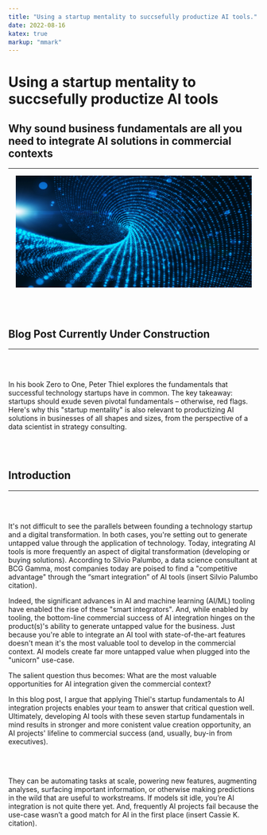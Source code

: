 ```yaml
---
title: "Using a startup mentality to succsefully productize AI tools."
date: 2022-08-16
katex: true
markup: "mmark"
---
```

# Using a startup mentality to succsefully productize AI tools

## Why sound business fundamentals are all you need to integrate AI solutions in commercial contexts
---

<p align="center"> <img src="/posts/blog_AI_image_2.jpeg"/ width = "475" height = "225"> </p>

<br><br>

## Blog Post Currently Under Construction 

---

<br><br>

In his book Zero to One, Peter Thiel explores the fundamentals that successful technology startups have in common. The key takeaway: startups should exude seven pivotal fundamentals – otherwise, red flags. Here's why this "startup mentality" is also relevant to productizing AI solutions in businesses of all shapes and sizes, from the perspective of a data scientist in strategy consulting.

<br><br>

## Introduction
---

<br><br>

It's not difficult to see the parallels between founding a technology startup and a digital transformation. In both cases, you're setting out to generate untapped value through the application of technology. Today, integrating AI tools is more frequently an aspect of digital transformation (developing or buying solutions). According to Silvio Palumbo, a data science consultant at BCG Gamma, most companies today are poised to find a "competitive advantage" through the “smart integration” of AI tools (insert Silvio Palumbo citation). 

Indeed, the significant advances in AI and machine learning (AI/ML) tooling have enabled the rise of these "smart integrators". And, while enabled by tooling, the bottom-line commercial success of AI integration hinges on the product(s)'s ability to generate untapped value for the business. Just because you're able to integrate an AI tool with state-of-the-art features doesn't mean it's the most valuable tool to develop in the commercial context. AI models create far more untapped value when plugged into the "unicorn" use-case. 

The salient question thus becomes: What are the most valuable opportunities for AI integration given the commercial context? 

In this blog post, I argue that applying Thiel's startup fundamentals to AI integration projects enables your team to answer that critical question well. Ultimately, developing AI tools with these seven startup fundamentals in mind results in stronger and more conistent value creation opportunity, an AI projects' lifeline to commercial success (and, usually, buy-in from executives).

<br><br>

They can be automating tasks at scale, powering new features, augmenting analyses, surfacing important information, or otherwise making predictions in the wild that are useful to workstreams. If models sit idle, you’re AI integration is not quite there yet. And, frequently AI projects fail because the use-case wasn’t a good match for AI in the first place (insert Cassie K. citation). 
